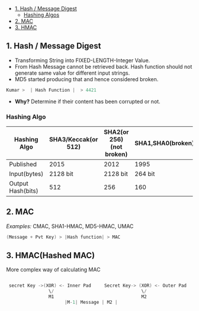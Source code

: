 - [1. Hash / Message Digest](#hash)
  - [Hashing Algos](#ha)
- [2. MAC](#mac)
- [3. HMAC](#hmac)

<a name=hash></a>
## 1. Hash / Message Digest
- Transforming String into FIXED-LENGTH-Integer Value.
- From Hash Message cannot be retrieved back. Hash function should not generate same value for different input strings. 
- MD5 started producing that and hence considered broken.
```c
Kumar >  | Hash Function |  > 4421
```
- **Why?** Determine if their content has been corrupted or not. 

<a name=ha></a>
### Hashing Algo

|Hashing Algo|SHA3/Keccak(or 512)|SHA2(or 256)(not broken)|SHA1,SHA0(broken)|MD4,[MD5(broken)](Hashing_Algo)|[Argon2](Hashing_Algo)|
|---|---|---|---|---|---|
|Published|2015|2012|1995|2015|
|Input(bytes)|2128 bit|2128 bit|264 bit|infinite||
|Output Hash(bits)|512|256|160|128||

<a name=mac></a>
## 2. MAC
*Examples:* CMAC, SHA1-HMAC, MD5-HMAC, UMAC
```c
(Message + Pvt Key) > |Hash function| > MAC    
```

<a name=hmac></a>
## 3. HMAC(Hashed MAC)
More complex way of calculating MAC
```c

 secret Key ->(XOR) <- Inner Pad     Secret Key-> (XOR) <- Outer Pad
                \/                                 \/
                M1                                 M2
                      |M-1| Message | M2 |
```
